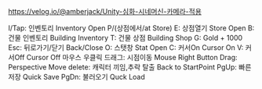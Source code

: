 https://velog.io/@amberjack/Unity-심화-시네머신-카메라-적용

I/Tap: 인벤토리 Inventory Open
P/(상점에서/at Store) E: 상점열기 Store Open
B: 건물 인벤토리 Building Inventory
T: 건물 상점 Building Shop
G: Gold + 1000
Esc: 뒤로가기/닫기 Back/Close
O: 스탯창 Stat Open
C: 커서On Cursor On
V: 커서Off Cursor Off
마우스 우클릭 드래그: 시점이동 Mouse Right Button Drag: Perspective Move
delete: 캐릭터 끼임,추락 탈출 Back to StartPoint
PgUp: 빠른저장 Quick Save
PgDn: 불러오기 Quck Load
